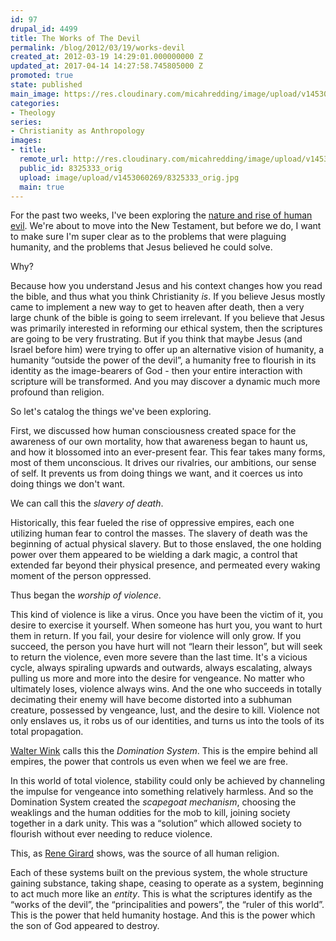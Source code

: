 ```yaml
---
id: 97
drupal_id: 4499
title: The Works of The Devil
permalink: /blog/2012/03/19/works-devil
created_at: 2012-03-19 14:29:01.000000000 Z
updated_at: 2017-04-14 14:27:58.745805000 Z
promoted: true
state: published
main_image: https://res.cloudinary.com/micahredding/image/upload/v1453060269/8325333_orig.jpg
categories:
- Theology
series:
- Christianity as Anthropology
images:
- title: 
  remote_url: http://res.cloudinary.com/micahredding/image/upload/v1453060269/8325333_orig.jpg
  public_id: 8325333_orig
  upload: image/upload/v1453060269/8325333_orig.jpg
  main: true
---
```

For the past two weeks, I've been exploring the [nature and rise of human evil](http://micahredding.com/blog/series/christianity-anthropology). We're about to move into the New Testament, but before we do, I want to make sure I'm super clear as to the problems that were plaguing humanity, and the problems that Jesus believed he could solve.

Why?

Because how you understand Jesus and his context changes how you read the bible, and thus what you think Christianity *is*. If you believe Jesus mostly came to implement a new way to get to heaven after death, then a very large chunk of the bible is going to seem irrelevant. If you believe that Jesus was primarily interested in reforming our ethical system, then the scriptures are going to be very frustrating. But if you think that maybe Jesus (and Israel before him) were trying to offer up an alternative vision of humanity, a humanity “outside the power of the devil”, a humanity free to flourish in its identity as the image-bearers of God - then your entire interaction with scripture will be transformed. And you may discover a dynamic much more profound than religion.

So let's catalog the things we've been exploring.

First, we discussed how human consciousness created space for the awareness of our own mortality, how that awareness began to haunt us, and how it blossomed into an ever-present fear. This fear takes many forms, most of them unconscious. It drives our rivalries, our ambitions, our sense of self. It prevents us from doing things we want, and it coerces us into doing things we don't want.

We can call this the *slavery of death*.

Historically, this fear fueled the rise of oppressive empires, each one utilizing human fear to control the masses. The slavery of death was the beginning of actual physical slavery. But to those enslaved, the one holding power over them appeared to be wielding a dark magic, a control that extended far beyond their physical presence, and permeated every waking moment of the person oppressed.

Thus began the *worship of violence*.

This kind of violence is like a virus. Once you have been the victim of it, you desire to exercise it yourself. When someone has hurt you, you want to hurt them in return. If you fail, your desire for violence will only grow. If you succeed, the person you have hurt will not “learn their lesson”, but will seek to return the violence, even more severe than the last time. It's a vicious cycle, always spiraling upwards and outwards, always escalating, always pulling us more and more into the desire for vengeance. No matter who ultimately loses, violence always wins. And the one who succeeds in totally decimating their enemy will have become distorted into a subhuman creature, possessed by vengeance, lust, and the desire to kill. Violence not only enslaves us, it robs us of our identities, and turns us into the tools of its total propagation.

[Walter Wink](http://micahredding.com/blog/2012/03/11/references-christianity-anthropology) calls this the *Domination System*. This is the empire behind all empires, the power that controls us even when we feel we are free.

In this world of total violence, stability could only be achieved by channeling the impulse for vengeance into something relatively harmless. And so the Domination System created the *scapegoat mechanism*, choosing the weaklings and the human oddities for the mob to kill, joining society together in a dark unity. This was a “solution” which allowed society to flourish without ever needing to reduce violence.

This, as [Rene Girard](http://micahredding.com/blog/2012/03/11/references-christianity-anthropology) shows, was the source of all human religion.

Each of these systems built on the previous system, the whole structure gaining substance, taking shape, ceasing to operate as a system, beginning to act much more like an *entity*. This is what the scriptures identify as the “works of the devil”, the “principalities and powers”, the “ruler of this world”. This is the power that held humanity hostage. And this is the power which the son of God appeared to destroy.
